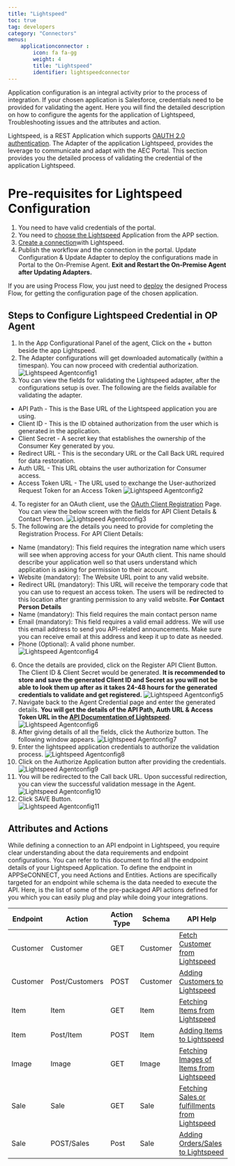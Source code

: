 ```yaml
---
title: "Lightspeed"
toc: true
tag: developers
category: "Connectors"
menus: 
    applicationconnector : 
        icon: fa fa-gg
        weight: 4
        title: "Lightspeed"
        identifier: lightspeedconnector
---
```


Application configuration is an integral activity prior to the process of integration. If your chosen application is Salesforce, 
credentials need to be provided for validating the agent. Here you will find the detailed description on how to configure the agents 
for the application of Lightspeed, Troubleshooting issues and the attributes and action.

Lightspeed, is a REST Application which supports [OAUTH 2.0 authentication](/connectors/OAuth2.0/). The Adapter of the application Lightspeed, provides the leverage 
to communicate and adapt with the AEC Portal. This section provides you the detailed process of validating the credential of the 
application Lightspeed.


# Pre-requisites for Lightspeed Configuration  
1.	You need to have valid credentials of the portal.
2.	You need to [choose the Lightspeed](/getting%20started/configurations/#process-of-choosing-app) Application from the APP section. 
3.	[Create a connection](/getting%20started/configurations-for-integration/#configuring-connector-while-creating-connection)with Lightspeed. 
4.	Publish the workflow and the connection in the portal. Update Configuration & Update Adapter to deploy the configurations made in Portal to the On-Premise Agent.
**Exit and Restart the On-Premise Agent after Updating Adapters.**

If you are using Process Flow, you just need to [deploy](/deployment/Environment-Management/) the designed Process Flow, for getting the configuration page of the chosen application.

## Steps to Configure Lightspeed Credential in OP Agent

1.	In the App Configurational Panel of the agent, Click on the + button beside the app Lightspeed.
2.	The Adapter configurations will get downloaded automatically (within a timespan). You can now proceed with credential authorization.  
![Lightspeed Agentconfig1](../../../../staticfiles/connectors/media/application-connector/lightspeed-agentconfig1.png)
3.	You can view the fields for validating the Lightspeed adapter, after the configurations setup is over. 
The following are the fields available for validating the adapter.  
* API Path - This is the Base URL of the Lightspeed application you are using.
* Client ID - This is the ID obtained authorization from the user which is generated in the application.
* Client Secret - A secret key that establishes the ownership of the Consumer Key generated by you.
* Redirect URL - This is the secondary URL or the Call Back URL required for data restoration.
* Auth URL - This URL obtains the user authorization for Consumer access.
* Access Token URL - The URL used to exchange the User-authorized Request Token for an Access Token
![Lightspeed Agentconfig2](../../../../staticfiles/connectors/media/application-connector/lightspeed-agentconfig2.png)
4.	To register for an OAuth client, use the [OAuth Client Registration](https://cloud.lightspeedapp.com/oauth/register.php) Page. 
You can view the below screen with the fields for API Client Details & Contact Person. 
![Lightspeed Agentconfig3](../../../../staticfiles/connectors/media/application-connector/lightspeed-agentconfig3.png)
5.	The following are the details you need to provide for completing the Registration Process.
For API Client Details:
* Name (mandatory): This field requires the integration name which users will see when approving access for your OAuth client. This name should describe your application well so that users understand which application is asking for permission to their account. 
* Website (mandatory): The Website URL point to any valid website. 
* Redirect URL (mandatory): This URL will receive the temporary code that you can use to request an access token. The users will be redirected to this location after granting permission to any valid website. 
**For Contact Person Details**
* Name (mandatory): This field requires the main contact person name 
* Email (mandatory): This field requires a valid email address. We will use this email address to send you API-related announcements. Make sure you can receive email at this address and keep it up to date as needed. 
* Phone (Optional): A valid phone number.  
![Lightspeed Agentconfig4](../../../../staticfiles/connectors/media/application-connector/lightspeed-agentconfig4.png)
6.	Once the details are provided, click on the Register API Client Button. The Client ID & Client Secret would be generated. 
**It is recommended to store and save the generated Client ID and Secret as you will not be able to look them 
up after as it takes 24-48 hours for the generated credentials to validate and get 
registered.**
![Lightspeed Agentconfig5](../../../../staticfiles/connectors/media/application-connector/lightspeed-agentconfig5.png)
7.	Navigate back to the Agent Credential page and enter the generated details. 
**You will get the details of the API Path, Auth URL & Access Token URL in the 
[API Documentation of Lightspeed](https://developers.lightspeedhq.com/retail/introduction/introduction/)**. 
![Lightspeed Agentconfig6](../../../../staticfiles/connectors/media/application-connector/lightspeed-agentconfig6.png)
8.	After giving details of all the fields, click the Authorize button. The following window appears. 
![Lightspeed Agentconfig7](../../../../staticfiles/connectors/media/application-connector/lightspeed-agentconfig7.png)
9.	Enter the lightspeed application credentials to authorize the validation process. 
![Lightspeed Agentconfig8](../../../../staticfiles/connectors/media/application-connector/lightspeed-agentconfig8.png)
10.	Click on the Authorize Application button after providing the credentials. 
![Lightspeed Agentconfig9](../../../../staticfiles/connectors/media/application-connector/lightspeed-agentconfig9.png)
11.	You will be redirected to the Call back URL. Upon successful redirection, you can view the successful validation message in the Agent.
![Lightspeed Agentconfig10](../../../../staticfiles/connectors/media/application-connector/lightspeed-agentconfig10.png) 
12.	Click SAVE Button.  
![Lightspeed Agentconfig11](../../../../staticfiles/connectors/media/application-connector/lightspeed-agentconfig11.png)
## Attributes and Actions 
While defining a connection to an API endpoint in Lightspeed, you require clear understanding about the data requirements and endpoint configurations. You can refer to this document to find all the endpoint details of your Lightspeed Application.
To define the endpoint in APPSeCONNECT, you need Actions and Entities. Actions are specifically targeted for an endpoint while schema is the data needed to execute the API. Here, is the list of some of the pre-packaged API actions defined for you which you can easily plug and play while doing your integrations.


|Endpoint|Action|Action Type|Schema|API Help|
|---|---|---|---|------|
|Customer|Customer|GET|Customer|[Fetch Customer from Lightspeed](https://developers.lightspeedhq.com/retail/endpoints/Customer/#get-all-customers)|
|Customer|Post/Customers|POST|Customer|[Adding Customers to Lightspeed](https://developers.lightspeedhq.com/retail/endpoints/Customer/#post-create-a-customer)|
|Item|Item|GET|Item|[Fetching Items from Lightspeed](https://developers.lightspeedhq.com/retail/endpoints/Item/#get-all-items) |
|Item|Post/Item|POST|Item|[Adding Items to Lightspeed](https://developers.lightspeedhq.com/retail/endpoints/Item/#post-create-an-item)|
|Image|Image|GET|Image|[Fetching Images of Items from Lightspeed](https://developers.lightspeedhq.com/retail/endpoints/Image/)|
|Sale|Sale|GET|Sale|[Fetching Sales or fulfillments from Lightspeed](https://developers.lightspeedhq.com/retail/endpoints/Sale/#get-all-sales)|
|Sale|POST/Sales|Post|Sale|[Adding Orders/Sales to Lightspeed](https://developers.lightspeedhq.com/retail/endpoints/Sale/#post-create-a-sale)|


				 






